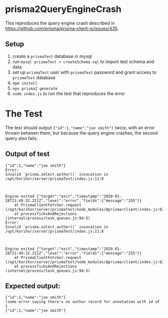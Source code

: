 # prisma2QueryEngineCrash

This reproduces the query engine crash described in https://github.com/prisma/prisma-client-js/issues/435.

## Setup

1. create a `prismaTest` database in mysql
1. run `mysql prismaTest < createSchema.sql` to import test schema and data
1. set up `prismaTest` user with `prismaTest` password and grant access to `prismaTest` database
1. `npm install`
1. `npx prisma2 generate`
1. `node index.js` to run the test that reproduces the error


# The Test
The test should output `{"id":1,"name":"joe smith"}` twice, with an error thrown between them, but because the query engine crashes, the second query also fails.
## Output of test
```
{"id":1,"name":"joe smith"}
Error: 
Invalid `prisma.select.author()` invocation in
/opt/korihor/server/prismaTest/index.js:11:8



Engine exited {"target":"exit","timestamp":"2020-01-28T21:49:32.221Z","level":"error","fields":{"message":"255"}}
    at PrismaClientFetcher.request (/opt/korihor/server/prismaTest/node_modules/@prisma/client/index.js:62:23)
    at processTicksAndRejections (internal/process/task_queues.js:94:5)
Error: 
Invalid `prisma.select.author()` invocation in
/opt/korihor/server/prismaTest/index.js:11:8



Engine exited {"target":"exit","timestamp":"2020-01-28T21:49:32.221Z","level":"error","fields":{"message":"255"}}
    at PrismaClientFetcher.request (/opt/korihor/server/prismaTest/node_modules/@prisma/client/index.js:62:23)
    at processTicksAndRejections (internal/process/task_queues.js:94:5)
```
## Expected output:
```
{"id":1,"name":"joe smith"}
(some error saying there's no author record for annotation with id of 1
{"id":1,"name":"joe smith"}
```
